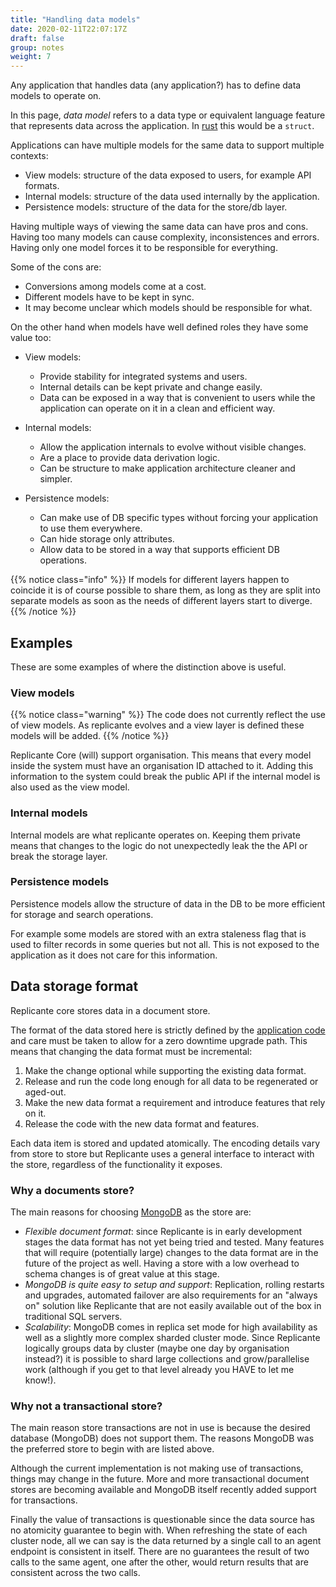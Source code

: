 ```yaml
---
title: "Handling data models"
date: 2020-02-11T22:07:17Z
draft: false
group: notes
weight: 7
---
```


Any application that handles data (any application?) has to define data models to operate on.

In this page, *data model* refers to a data type or equivalent language feature
that represents data across the application.
In [rust](https://www.rust-lang.org/) this would be a `struct`.

Applications can have multiple models for the same data to support multiple contexts:

  * View models: structure of the data exposed to users, for example API formats.
  * Internal models: structure of the data used internally by the application.
  * Persistence models: structure of the data for the store/db layer.

Having multiple ways of viewing the same data can have pros and cons.
Having too many models can cause complexity, inconsistences and errors.
Having only one model forces it to be responsible for everything.

Some of the cons are:

  * Conversions among models come at a cost.
  * Different models have to be kept in sync.
  * It may become unclear which models should be responsible for what.

On the other hand when models have well defined roles they have some value too:

  * View models:
    * Provide stability for integrated systems and users.
    * Internal details can be kept private and change easily.
    * Data can be exposed in a way that is convenient to users while the application
      can operate on it in a clean and efficient way.

  * Internal models:
    * Allow the application internals to evolve without visible changes.
    * Are a place to provide data derivation logic.
    * Can be structure to make application architecture cleaner and simpler.

  * Persistence models:
    * Can make use of DB specific types without forcing your application to use them everywhere.
    * Can hide storage only attributes.
    * Allow data to be stored in a way that supports efficient DB operations.

{{% notice class="info" %}}
If models for different layers happen to coincide it is of course possible to share them,
as long as they are split into separate models as soon as the needs of different layers start to diverge.
{{% /notice %}}


## Examples
These are some examples of where the distinction above is useful.


### View models
{{% notice class="warning" %}}
The code does not currently reflect the use of view models.
As replicante evolves and a view layer is defined these models will be added.
{{% /notice %}}

Replicante Core (will) support organisation.
This means that every model inside the system must have an organisation ID attached to it.
Adding this information to the system could break the public API if the internal model is also
used as the view model.


### Internal models
Internal models are what replicante operates on.
Keeping them private means that changes to the logic do not unexpectedly leak the the API
or break the storage layer.


### Persistence models
Persistence models allow the structure of data in the DB to be more efficient for storage
and search operations.

For example some models are stored with an extra staleness flag that is used to filter
records in some queries but not all.
This is not exposed to the application as it does not care for this information.


## Data storage format
Replicante core stores data in a document store.

The format of the data stored here is strictly defined by the
[application code](https://github.com/replicante-io/replicante/tree/main/models)
and care must be taken to allow for a zero downtime upgrade path.
This means that changing the data format must be incremental:

  1. Make the change optional while supporting the existing data format.
  2. Release and run the code long enough for all data to be regenerated or aged-out.
  3. Make the new data format a requirement and introduce features that rely on it.
  4. Release the code with the new data format and features.

Each data item is stored and updated atomically.
The encoding details vary from store to store but Replicante uses a general interface
to interact with the store, regardless of the functionality it exposes.


### Why a documents store?
The main reasons for choosing [MongoDB](https://www.mongodb.com/) as the store are:

  * *Flexible document format*: since Replicante is in early development stages the data format
    has not yet being tried and tested.
    Many features that will require (potentially large) changes to the data format are in the
    future of the project as well.
    Having a store with a low overhead to schema changes is of great value at this stage.
  * *MongoDB is quite easy to setup and support*: Replication, rolling restarts and upgrades,
    automated failover are also requirements for an "always on" solution like Replicante that
    are not easily available out of the box in traditional SQL servers.
  * *Scalability*: MongoDB comes in replica set mode for high availability as well as a slightly
    more complex sharded cluster mode.
    Since Replicante logically groups data by cluster (maybe one day by organisation instead?)
    it is possible to shard large collections and grow/parallelise work (although if you get
    to that level already you HAVE to let me know!).


### Why not a transactional store?
The main reason store transactions are not in use is because the desired database (MongoDB)
does not support them.
The reasons MongoDB was the preferred store to begin with are listed above.

Although the current implementation is not making use of transactions,
things may change in the future.
More and more transactional document stores are becoming available and MongoDB itself
recently added support for transactions.

Finally the value of transactions is questionable since the data source has no
atomicity guarantee to begin with.
When refreshing the state of each cluster node, all we can say is the data returned by
a single call to an agent endpoint is consistent in itself.
There are no guarantees the result of two calls to the same agent, one after the other,
would return results that are consistent across the two calls.
